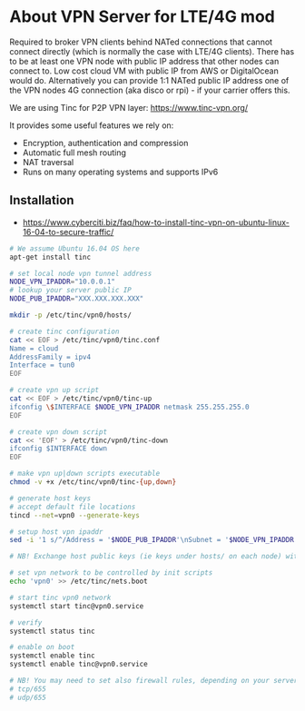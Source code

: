 # About VPN Server for LTE/4G mod

Required to broker VPN clients behind NATed connections that cannot connect directly (which is normally the case with LTE/4G clients). There has to be at least one VPN node with public IP address that other nodes can connect to. Low cost cloud VM with public IP from AWS or DigitalOcean would do. Alternatively you can provide 1:1 NATed public IP address one of the VPN nodes 4G connection (aka disco or rpi) - if your carrier offers this.

We are using Tinc for P2P VPN layer: https://www.tinc-vpn.org/

It provides some useful features we rely on:
*  Encryption, authentication and compression
*  Automatic full mesh routing
*  NAT traversal
*  Runs on many operating systems and supports IPv6

## Installation

* https://www.cyberciti.biz/faq/how-to-install-tinc-vpn-on-ubuntu-linux-16-04-to-secure-traffic/

```bash
# We assume Ubuntu 16.04 OS here
apt-get install tinc

# set local node vpn tunnel address
NODE_VPN_IPADDR="10.0.0.1"
# lookup your server public IP 
NODE_PUB_IPADDR="XXX.XXX.XXX.XXX"

mkdir -p /etc/tinc/vpn0/hosts/

# create tinc configuration
cat << EOF > /etc/tinc/vpn0/tinc.conf
Name = cloud
AddressFamily = ipv4
Interface = tun0
EOF

# create vpn up script
cat << EOF > /etc/tinc/vpn0/tinc-up
ifconfig \$INTERFACE $NODE_VPN_IPADDR netmask 255.255.255.0
EOF

# create vpn down script
cat << 'EOF' > /etc/tinc/vpn0/tinc-down
ifconfig $INTERFACE down
EOF

# make vpn up|down scripts executable
chmod -v +x /etc/tinc/vpn0/tinc-{up,down}

# generate host keys
# accept default file locations
tincd --net=vpn0 --generate-keys

# setup host vpn ipaddr
sed -i '1 s/^/Address = '$NODE_PUB_IPADDR'\nSubnet = '$NODE_VPN_IPADDR'\/32\n\n/' /etc/tinc/vpn0/hosts/cloud

# NB! Exchange host public keys (ie keys under hosts/ on each node) with other nodes!

# set vpn network to be controlled by init scripts
echo 'vpn0' >> /etc/tinc/nets.boot

# start tinc vpn0 network
systemctl start tinc@vpn0.service

# verify
systemctl status tinc

# enable on boot
systemctl enable tinc
systemctl enable tinc@vpn0.service

# NB! You may need to set also firewall rules, depending on your server provider and VM OS configuration
# tcp/655
# udp/655
```
